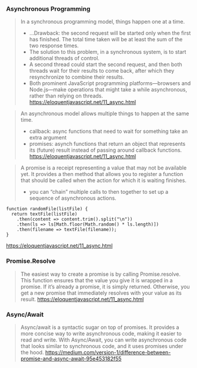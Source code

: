 ### Asynchronous Programming

> In a synchronous programming model, things happen one at a time.
> - ...Drawback: the second request will be started only when the first has finished. The total time taken will be at least the sum of the two response times.
> - The solution to this problem, in a synchronous system, is to start additional threads of control.
> - A second thread could start the second request, and then both threads wait for their results to come back, after which they resynchronize to combine their results.
> - Both prominent JavaScript programming platforms—browsers and Node.js—make operations that might take a while asynchronous, rather than relying on threads.
https://eloquentjavascript.net/11_async.html

> An asynchronous model allows multiple things to happen at the same time.
> - callback: async functions that need to wait for something take an extra argument
> - promises: asynch functions that return an object that represents its (future) result instead of passing around callback functions.
https://eloquentjavascript.net/11_async.html

> A promise is a receipt representing a value that may not be available yet.
> It provides a then method that allows you to register a function that should be called when the action for which it is waiting finishes.
> - you can “chain” multiple calls to then together to set up a sequence of asynchronous actions.
```
function randomFile(listFile) {
  return textFile(listFile)
    .then(content => content.trim().split("\n"))
    .then(ls => ls[Math.floor(Math.random() * ls.length)])
    .then(filename => textFile(filename));
}
```
https://eloquentjavascript.net/11_async.html

### Promise.Resolve
> The easiest way to create a promise is by calling Promise.resolve. This function ensures that the value you give it is wrapped in a promise. If it’s already a promise, it is simply returned. Otherwise, you get a new promise that immediately resolves with your value as its result.
https://eloquentjavascript.net/11_async.html

### Async/Await
> Async/await is a syntactic sugar on top of promises. It provides a more concise way to write asynchronous code, making it easier to read and write. With Async/Await, you can write asynchronous code that looks similar to synchronous code, and it uses promises under the hood.
https://medium.com/version-1/difference-between-promise-and-async-await-95e453182f55
